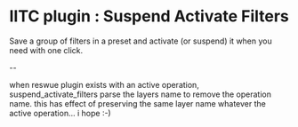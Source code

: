 # IITC plugin : Suspend Activate Filters


Save a group of filters in a preset and activate (or suspend) it when you need with one click.

--

when reswue plugin exists with an active operation, suspend_activate_filters parse the layers name to remove the operation name. this has effect of preserving the same layer name whatever the active operation... i hope :-)
